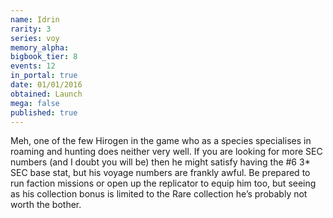 ```yaml
---
name: Idrin
rarity: 3
series: voy
memory_alpha:
bigbook_tier: 8
events: 12
in_portal: true
date: 01/01/2016
obtained: Launch
mega: false
published: true
---
```


Meh, one of the few Hirogen in the game who as a species specialises in roaming and hunting does neither very well. If you are looking for more SEC numbers (and I doubt you will be) then he might satisfy having the #6 3* SEC base stat, but his voyage numbers are frankly awful. Be prepared to run faction missions or open up the replicator to equip him too, but seeing as his collection bonus is limited to the Rare collection he’s probably not worth the bother.
